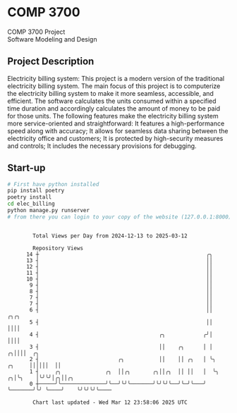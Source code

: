 # COMP 3700
COMP 3700 Project  
Software Modeling and Design
## Project Description
Electricity billing system: This project is a modern version of the traditional electricity billing system. The main focus of this project is to computerize the electricity billing system to make it more seamless, accessible, and efficient. The software calculates the units consumed within a specified time duration and accordingly calculates the amount of money to be paid for those units. The following features make the electricity billing system more service-oriented and straightforward: It features a high-performance speed along with accuracy; It allows for seamless data sharing between the electricity office and customers; It is protected by high-security measures and controls; It includes the necessary provisions for debugging.

## Start-up
```bash
# First have python installed
pip install poetry
poetry install
cd elec_billing
python manage.py runserver
# from there you can login to your copy of the website (127.0.0.1:8000), default creds are admin/admin
```

```

        Total Views per Day from 2024-12-13 to 2025-03-12

        Repository Views
      14 ┼                                                     ╭╮
      13 ┤                                                     ││
      12 ┤                                                     ││
      11 ┤                                                     ││
      10 ┤                                                     ││
       9 ┤                                                     ││
       8 ┤                                                     ││
       7 ┤                                                     ││
       7 ┤                                                     ││
       6 ┤                                                     ││                    ╭╮╭╮
       5 ┤                                                     ││                    ││││
       4 ┤                                      ╭╮            ╭╯│                    ││││
       3 ┤                                      ││    ╭╮      │ │                  ╭╮││││  ╭╮
       2 ┤                         ╭╮           ││    ││ ╭╮   │ ╰╮          ╭╮     ││││││  ││
       1 ┤     ╭╮              ╭╮  ││╭╮       ╭╮││╭╮  ││ ││   │  ╰╮       ╭╮│╰╮    │╰╯╰╯│╭╮││╭╮
       0 ┼─────╯╰──────────────╯╰──╯╰╯╰───────╯╰╯╰╯╰──╯╰─╯╰───╯   ╰───────╯╰╯ ╰────╯    ╰╯╰╯╰╯╰────

        Chart last updated - Wed Mar 12 23:58:06 2025 UTC
        
```
